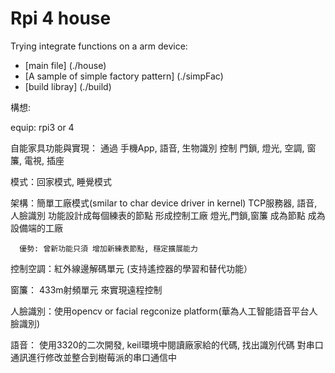 # Rpi 4 house

Trying integrate functions on a arm device:

- [main file] (./house)
- [A sample of simple factory pattern] (./simpFac)
- [build libray] (./build)

構想:

equip: rpi3 or 4

自能家具功能與實現：
	通過 手機App, 語音, 生物識別
	控制 門鎖, 燈光, 空調, 窗簾, 電視, 插座

模式：回家模式, 睡覺模式

架構：簡單工廠模式(smilar to char device driver in kernel)
      TCP服務器, 語音,人臉識別 功能設計成每個練表的節點 形成控制工廠
      燈光,門鎖,窗簾 成為節點 成為設備端的工廠

      優勢: 曾新功能只須 增加新練表節點, 穩定擴展能力

控制空調：紅外線邊解碼單元 (支持遙控器的學習和替代功能）

窗簾：    433m射頻單元 來實現遠程控制

人臉識別：使用opencv or facial regconize platform(華為人工智能語音平台人臉識別)

語音：    使用3320的二次開發, keil環境中閱讀廠家給的代碼, 找出識別代碼 對串口通訊進行修改並整合到樹莓派的串口通信中
